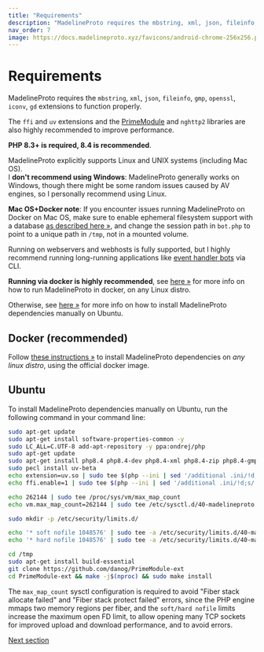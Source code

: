 ```yaml
---
title: "Requirements"
description: "MadelineProto requires the mbstring, xml, json, fileinfo, gmp, openssl, iconv, gd extensions to function properly."
nav_order: 7
image: https://docs.madelineproto.xyz/favicons/android-chrome-256x256.png
---
```

# Requirements

MadelineProto requires the `mbstring`, `xml`, `json`, `fileinfo`, `gmp`, `openssl`, `iconv`, `gd` extensions to function properly.

The `ffi` and `uv` extensions and the [PrimeModule](https://prime.madelineproto.xyz/) and `nghttp2` libraries are also highly recommended to improve performance.

**PHP 8.3+ is required, 8.4 is recommended**.

MadelineProto explicitly supports Linux and UNIX systems (including Mac OS).  
I **don't recommend using Windows**: MadelineProto generally works on Windows, though there might be some random issues caused by AV engines, so I personally recommend using Linux.  

**Mac OS+Docker note**: If you encounter issues running MadelineProto on Docker on Mac OS, make sure to enable ephemeral filesystem support with a database [as described here &raquo;](https://docs.madelineproto.xyz/docs/DATABASE.html#ephemeral-filesystems), and change the session path in `bot.php` to point to a unique path in `/tmp`, not in a mounted volume.

Running on webservers and webhosts is fully supported, but I highly recommend running long-running applications like [event handler bots](https://docs.madelineproto.xyz/docs/UPDATES.html) via CLI.  

**Running via docker is highly recommended**, see [here &raquo;](https://docs.madelineproto.xyz/docs/DOCKER.html) for more info on how to run MadelineProto in docker, on any Linux distro.  

Otherwise, see [here &raquo;](#ubuntu) for more info on how to install MadelineProto dependencies manually on Ubuntu.  

## Docker (recommended)

Follow [these instructions &raquo;](https://docs.madelineproto.xyz/docs/DOCKER.html) to install MadelineProto dependencies on *any linux distro*, using the official docker image.  

## Ubuntu

To install MadelineProto dependencies manually on Ubuntu, run the following command in your command line:

```bash
sudo apt-get update
sudo apt-get install software-properties-common -y
sudo LC_ALL=C.UTF-8 add-apt-repository -y ppa:ondrej/php
sudo apt-get update
sudo apt-get install php8.4 php8.4-dev php8.4-xml php8.4-zip php8.4-gmp php8.4-cli php8.4-mbstring php8.4-ffi php8.4-iconv php-pear libuv1-dev nghttp2 -y
sudo pecl install uv-beta
echo extension=uv.so | sudo tee $(php --ini | sed '/additional .ini/!d;s/.*: //g')/uv.ini
echo ffi.enable=1 | sudo tee $(php --ini | sed '/additional .ini/!d;s/.*: //g')/ffi.ini

echo 262144 | sudo tee /proc/sys/vm/max_map_count
echo vm.max_map_count=262144 | sudo tee /etc/sysctl.d/40-madelineproto.conf

sudo mkdir -p /etc/security/limits.d/

echo '* soft nofile 1048576' | sudo tee -a /etc/security/limits.d/40-madelineproto.conf
echo '* hard nofile 1048576' | sudo tee -a /etc/security/limits.d/40-madelineproto.conf

cd /tmp
sudo apt-get install build-essential
git clone https://github.com/danog/PrimeModule-ext
cd PrimeModule-ext && make -j$(nproc) && sudo make install

```

The `max_map_count` sysctl configuration is required to avoid "Fiber stack allocate failed" and "Fiber stack protect failed" errors, since the PHP engine mmaps two memory regions per fiber, and the `soft/hard nofile` limits increase the maximum open FD limit, to allow opening many TCP sockets for improved upload and download performance, and to avoid errors.  

<a href="https://docs.madelineproto.xyz/docs/DOCKER.html">Next section</a>
